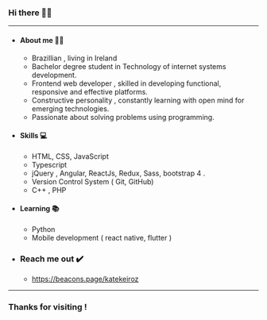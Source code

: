 

### Hi there 👋🏼
*******************
- #### About me 👩🏻
   - Brazillian , living in Ireland
   - Bachelor degree student in Technology of internet systems development.
   - Frontend web developer , skilled in developing functional, responsive and effective platforms.
   - Constructive personality , constantly learning with open mind for emerging technologies.
   - Passionate about solving problems using programming.
- #### Skills 💻
  - HTML, CSS, JavaScript  
  - Typescript 
  - jQuery , Angular, ReactJs, Redux, Sass, bootstrap 4 .
  - Version Control System ( Git, GitHub) 
  - C++ , PHP 
- #### Learning 📚
  - Python
  - Mobile development ( react native, flutter )

- ### Reach me out ✔️
   - https://beacons.page/katekeiroz
************************

### Thanks for visiting !





<!---
katekeiroz-dev/katekeiroz-dev is a ✨ special ✨ repository because its `README.md` (this file) appears on your GitHub profile.
You can click the Preview link to take a look at your changes.
--->
